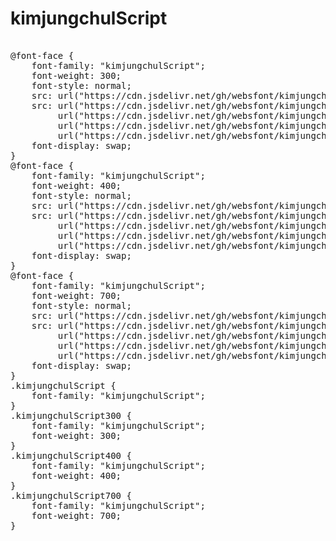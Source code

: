 # kimjungchulScript

<pre>

@font-face {
    font-family: "kimjungchulScript";
    font-weight: 300;
    font-style: normal;
    src: url("https://cdn.jsdelivr.net/gh/websfont/kimjungchulScript/kimjungchulScript-Light.eot");
    src: url("https://cdn.jsdelivr.net/gh/websfont/kimjungchulScript/kimjungchulScript-Light.eot?#iefix") format("embedded-opentype"),
         url("https://cdn.jsdelivr.net/gh/websfont/kimjungchulScript/kimjungchulScript-Light.woff2") format("woff2"),
         url("https://cdn.jsdelivr.net/gh/websfont/kimjungchulScript/kimjungchulScript-Light.woff") format("woff"),
         url("https://cdn.jsdelivr.net/gh/websfont/kimjungchulScript/kimjungchulScript-Light.ttf") format("truetype");
    font-display: swap;
}
@font-face {
    font-family: "kimjungchulScript";
    font-weight: 400;
    font-style: normal;
    src: url("https://cdn.jsdelivr.net/gh/websfont/kimjungchulScript/kimjungchulScript-Regular.eot");
    src: url("https://cdn.jsdelivr.net/gh/websfont/kimjungchulScript/kimjungchulScript-Regular.eot?#iefix") format("embedded-opentype"),
         url("https://cdn.jsdelivr.net/gh/websfont/kimjungchulScript/kimjungchulScript-Regular.woff2") format("woff2"),
         url("https://cdn.jsdelivr.net/gh/websfont/kimjungchulScript/kimjungchulScript-Regular.woff") format("woff"),
         url("https://cdn.jsdelivr.net/gh/websfont/kimjungchulScript/kimjungchulScript-Regular.ttf") format("truetype");
    font-display: swap;
}
@font-face {
    font-family: "kimjungchulScript";
    font-weight: 700;
    font-style: normal;
    src: url("https://cdn.jsdelivr.net/gh/websfont/kimjungchulScript/kimjungchulScript-Bold.eot");
    src: url("https://cdn.jsdelivr.net/gh/websfont/kimjungchulScript/kimjungchulScript-Bold.eot?#iefix") format("embedded-opentype"),
         url("https://cdn.jsdelivr.net/gh/websfont/kimjungchulScript/kimjungchulScript-Bold.woff2") format("woff2"),
         url("https://cdn.jsdelivr.net/gh/websfont/kimjungchulScript/kimjungchulScript-Bold.woff") format("woff"),
         url("https://cdn.jsdelivr.net/gh/websfont/kimjungchulScript/kimjungchulScript-Bold.ttf") format("truetype");
    font-display: swap;
}
.kimjungchulScript {
    font-family: "kimjungchulScript";
}
.kimjungchulScript300 {
    font-family: "kimjungchulScript";
    font-weight: 300;
}
.kimjungchulScript400 {
    font-family: "kimjungchulScript";
    font-weight: 400;
}
.kimjungchulScript700 {
    font-family: "kimjungchulScript";
    font-weight: 700;
}
</pre>
